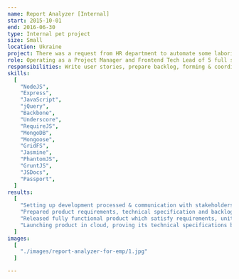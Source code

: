 ```yaml
---
name: Report Analyzer [Internal]
start: 2015-10-01
end: 2016-06-30
type: Internal pet project
size: Small
location: Ukraine
project: There was a request from HR department to automate some laborious manual XLS data processing within Corporate System. Solution consists backend on Node & Express, and frontend REST app built with Backbone, Mongo & Highcharts. App takes XLS as an input and generate charts used at quartently reports.
role: Operating as a Project Manager and Frontend Tech Lead of 5 full stack developers.
responsibilities: Write user stories, prepare backlog, forming & coordinating team, full stack development, stress testing, release,
skills:
  [
    "NodeJS",
    "Express",
    "JavaScript",
    "jQuery",
    "Backbone",
    "Underscore",
    "RequireJS",
    "MongoDB",
    "Mongoose",
    "GridFS",
    "Jasmine",
    "PhantomJS",
    "GruntJS",
    "JSDocs",
    "Passport",
  ]
results:
  [
    "Setting up development processed & communication with stakeholders.",
    "Prepared product requirements, technical specification and backlog in cooperation with stakeholders.",
    "Released fully functional product which satisfy requirements, unit and e2e tests included. Product was developed iteratively, following Scrum best practices & corporate standards.",
    "Launching product in cloud, proving its technical specifications by Stress Testing.",
  ]
images:
  [
    "./images/report-analyzer-for-emp/1.jpg"
  ]

---
```

